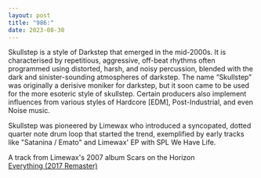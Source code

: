 ```yaml
---
layout: post
title: "986:"
date: 2023-08-30
---
```


Skullstep is a style of Darkstep that emerged in the mid-2000s. It is characterised by repetitious, aggressive, off-beat rhythms often programmed using distorted, harsh, and noisy percussion, blended with the dark and sinister-sounding atmospheres of darkstep. The name “Skullstep” was originally a derisive moniker for darkstep, but it soon came to be used for the more esoteric style of skullstep. Certain producers also implement influences from various styles of Hardcore \[EDM\], Post-Industrial, and even Noise music.

Skullstep was pioneered by Limewax who introduced a syncopated, dotted quarter note drum loop that started the trend, exemplified by early tracks like "Satanina / Emato" and Limewax' EP with SPL We Have Life.

A track from Limewax's 2007 album Scars on the Horizon  
[Everything (2017 Remaster)](https://youtu.be/cnA2qjy6c0g)
